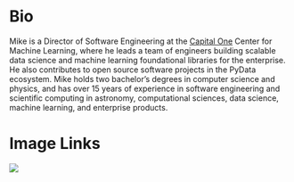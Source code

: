 # Bio

Mike is a Director of Software Engineering at the [Capital
One](https://www.capitalone.com) Center for Machine Learning, where he leads a
team of engineers building scalable data science and machine learning
foundational libraries for the enterprise. He also contributes to open source
software projects in the PyData ecosystem. Mike holds two bachelor’s degrees in
computer science and physics, and has over 15 years of experience in software
engineering and scientific computing in astronomy, computational sciences, data
science, machine learning, and enterprise products.

# Image Links

![](https://mikemccarty.io/assets/images/mike.jpg)
